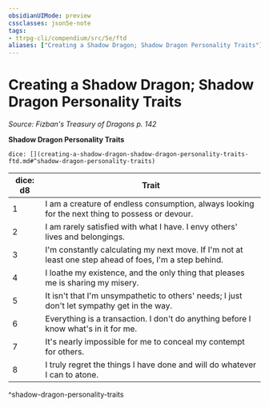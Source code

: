 ```yaml
---
obsidianUIMode: preview
cssclasses: json5e-note
tags:
- ttrpg-cli/compendium/src/5e/ftd
aliases: ["Creating a Shadow Dragon; Shadow Dragon Personality Traits"]
---
```

# Creating a Shadow Dragon; Shadow Dragon Personality Traits
*Source: Fizban's Treasury of Dragons p. 142* 

**Shadow Dragon Personality Traits**

`dice: [](creating-a-shadow-dragon-shadow-dragon-personality-traits-ftd.md#^shadow-dragon-personality-traits)`

| dice: d8 | Trait |
|----------|-------|
| 1 | I am a creature of endless consumption, always looking for the next thing to possess or devour. |
| 2 | I am rarely satisfied with what I have. I envy others' lives and belongings. |
| 3 | I'm constantly calculating my next move. If I'm not at least one step ahead of foes, I'm a step behind. |
| 4 | I loathe my existence, and the only thing that pleases me is sharing my misery. |
| 5 | It isn't that I'm unsympathetic to others' needs; I just don't let sympathy get in the way. |
| 6 | Everything is a transaction. I don't do anything before I know what's in it for me. |
| 7 | It's nearly impossible for me to conceal my contempt for others. |
| 8 | I truly regret the things I have done and will do whatever I can to atone. |
^shadow-dragon-personality-traits